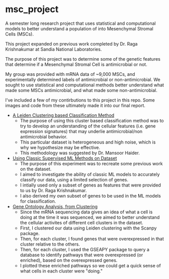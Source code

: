 # msc_project
A semester long research project that uses statistical and computational models to better understand a population of into Mesenchymal Stromal Cells (MSCs).

This project expanded on previous work completed by Dr. Raga Krishnakumar at Sandia National Laboratories.

The purpose of this project was to determine some of the genetic features that determine if a Mesenchymal Stromal Cell is antimicrobial or not.

My group was provided with mRNA data of ~9,000 MSCs, and experimentally determined labels of antimicrobial or non-antimicrobial. We sought to use statistical and computational methods better understand what made some MSCs antimicrobial, and what made some non-antimicrobial.


I've included a few of my contirbutions to this project in this repo. Some images and code from these ultimately made it into our final report.
- [A Leiden Clustering based Classification Method](leiden_experiment/Ben_seurat_experiment_leiden.md)
  - The purpose of using this cluster based classification method was to try to develop an
  understanding of the cellular features (i.e. gene expression
  signatures) that may underlie antimicrobial/non antimicrobial
  behavior.
  - This particular dataset is heterogeneous and high noise, which is why
  we hypothesize may be effective.
  - This methodology was suggested by Dr. Mansoor Haider.
- [Using Classic Supervised ML Methods on Dataset](Supervised_learning_exps.ipynb)
  - The purpose of this experiment was to recreate some previous work on the dataset.
  - I aimed to investigate the ability of classic ML models to accurately classify our data, using a limited selection of genes.
  - I intially used only a subset of genes as features that were provided to us by Dr. Raga Krishnakumar.
  - I also derived my own subset of genes to be used in the ML models for classification.
- [Gene Ontology Analysis, from Clustering](Cluster_pathwayID_test.ipynb)
  - Since the mRNA sequencing data gives an idea of what a cell is doing at the time it was sequenced, we aimed to better understand the cellular activites of different  cell clusters in the dataset.
  - First, I clustered our data using Leiden clustering with the Scanpy package.
  - Then, for each cluster, I found genes that were overexpressed in that cluster relative to the others.
  - Then, for each cluster, I used the GSEAPY package to query a database to identify pathways that were overexpressed (or enriched), based on the overexpressed genes.
  - I plotted these enriched pathways so we could get a quick sense of what cells in each cluster were "doing."

